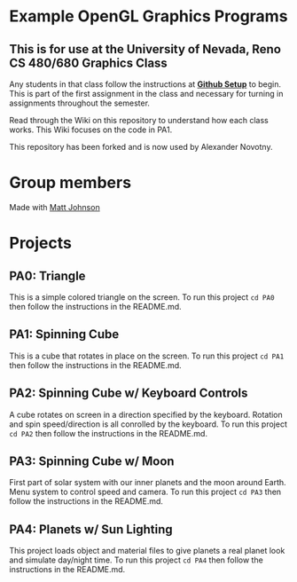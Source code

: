 # Example OpenGL Graphics Programs
## This is for use at the University of Nevada, Reno CS 480/680 Graphics Class
Any students in that class follow the instructions at [**Github Setup**](https://github.com/HPC-Vis/computer-graphics/wiki/Github-Setup) to begin. This is part of the first assignment in the class and necessary for turning in assignments throughout the semester.

Read through the Wiki on this repository to understand how each class works. This Wiki focuses on the code in PA1.

This repository has been forked and is now used by Alexander Novotny.

# Group members
Made with [Matt Johnson](https://github.com/antilectual/cs480Johnson)

# Projects

## PA0: Triangle
This is a simple colored triangle on the screen. To run this project ```cd PA0``` then follow the instructions in the README.md.

## PA1: Spinning Cube
This is a cube that rotates in place on the screen. To run this project ```cd PA1``` then follow the instructions in the README.md.

## PA2: Spinning Cube w/ Keyboard Controls
A cube rotates on screen in a direction specified by the keyboard. Rotation and spin speed/direction is all conrolled by the keyboard. To run this project ```cd PA2``` then follow the instructions in the README.md.

## PA3: Spinning Cube w/ Moon
First part of solar system with our inner planets and the moon around Earth. Menu system to control speed and camera. To run this project ```cd PA3``` then follow the instructions in the README.md.

## PA4: Planets w/ Sun Lighting
This project loads object and material files to give planets a real planet look and simulate day/night time. To run this project ```cd PA4``` then follow the instructions in the README.md.